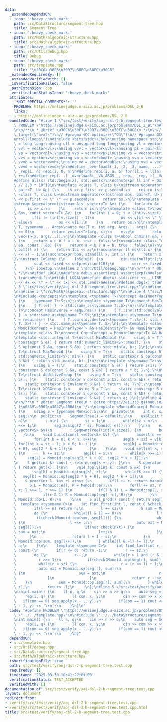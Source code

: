 ```yaml
---
data:
  _extendedDependsOn:
  - icon: ':heavy_check_mark:'
    path: src/DataStructure/segment-tree.hpp
    title: Segment Tree
  - icon: ':heavy_check_mark:'
    path: src/Math/algebraic-structure.hpp
    title: src/Math/algebraic-structure.hpp
  - icon: ':heavy_check_mark:'
    path: src/Util/debug.hpp
    title: Debug
  - icon: ':heavy_check_mark:'
    path: src/template.hpp
    title: "\u30C6\u30F3\u30D7\u30EC\u30FC\u30C8"
  _extendedRequiredBy: []
  _extendedVerifiedWith: []
  _isVerificationFailed: false
  _pathExtension: cpp
  _verificationStatusIcon: ':heavy_check_mark:'
  attributes:
    '*NOT_SPECIAL_COMMENTS*': ''
    PROBLEM: https://onlinejudge.u-aizu.ac.jp/problems/DSL_2_B
    links:
    - https://onlinejudge.u-aizu.ac.jp/problems/DSL_2_B
  bundledCode: "#line 1 \"src/test/verify/aoj-dsl-2-b-segment-tree.test.cpp\"\n#define\
    \ PROBLEM \"https://onlinejudge.u-aizu.ac.jp/problems/DSL_2_B\"\n#line 2 \"src/template.hpp\"\
    \n\n/**\n * @brief \u30C6\u30F3\u30D7\u30EC\u30FC\u30C8\n */\n\n// #pragma GCC\
    \ target(\"avx2\")\n// #pragma GCC optimize(\"O3\")\n// #pragma GCC optimize(\"\
    unroll-loops\")\n#include <bits/stdc++.h>\n\nusing namespace std;\n\nusing ll\
    \ = long long;\nusing ull = unsigned long long;\nusing vl = vector<ll>;\nusing\
    \ vvl = vector<vl>;\nusing vvvl = vector<vvl>;\nusing pl = pair<ll, ll>;\nusing\
    \ vp = vector<pl>;\nusing vvp = vector<vp>;\nusing vs = vector<string>;\nusing\
    \ vvs = vector<vs>;\nusing vb = vector<bool>;\nusing vvb = vector<vb>;\nusing\
    \ vvvb = vector<vvb>;\nusing vd = vector<double>;\nusing vvd = vector<vd>;\nusing\
    \ vvvd = vector<vvd>;\n\n#define _overload3(_1, _2, _3, name, ...) name\n#define\
    \ _rep(i, n) repi(i, 0, n)\n#define repi(i, a, b) for(ll i = ll(a); i < ll(b);\
    \ ++i)\n#define rep(...) _overload3(__VA_ARGS__, repi, _rep, )(__VA_ARGS__)\n\
    #define all(x) std::begin(x), std::end(x)\n\nconstexpr ll inf = 0x1fffffffffffffffLL;\
    \ // 2.3 * 10^18\n\ntemplate <class T, class U>\nistream &operator>>(istream &is,\
    \ pair<T, U> &p) {\n    is >> p.first >> p.second;\n    return is;\n}\n\ntemplate\
    \ <class T, class U>\nostream &operator<<(ostream &os, pair<T, U> &p) {\n    os\
    \ << p.first << \" \" << p.second;\n    return os;\n}\n\ntemplate <class T>\n\
    istream &operator>>(istream &is, vector<T> &v) {\n    for(auto &x : v) {\n   \
    \     is >> x;\n    }\n    return is;\n}\n\ntemplate <class T>\nostream &operator<<(ostream\
    \ &os, const vector<T> &v) {\n    for(int i = 0; i < (int)v.size(); i++) {\n \
    \       if(i != (int)v.size() - 1)\n            os << v[i] << \" \";\n       \
    \ else\n            os << v[i];\n    }\n    return os;\n}\n\ntemplate <typename\
    \ T, typename... Args>\nauto vec(T x, int arg, Args... args) {\n    if constexpr(sizeof...(args)\
    \ == 0)\n        return vector<T>(arg, x);\n    else\n        return vector(arg,\
    \ vec<T>(x, args...));\n}\n\ntemplate <class T>\nbool chmin(T &a, const T &b)\
    \ {\n    return a > b ? a = b, true : false;\n}\ntemplate <class T>\nbool chmax(T\
    \ &a, const T &b) {\n    return a < b ? a = b, true : false;\n}\n\nconstexpr ll\
    \ bit(ll x) {\n    return 1LL << x;\n}\nconstexpr ll msk(ll x) {\n    return (1LL\
    \ << x) - 1;\n}\nconstexpr bool stand(ll x, int i) {\n    return x & bit(i);\n\
    }\n\nstruct IoSetup {\n    IoSetup() {\n        cin.tie(nullptr);\n        ios::sync_with_stdio(false);\n\
    \        cout << fixed << setprecision(10);\n        cerr << fixed << setprecision(10);\n\
    \    }\n} iosetup;\n\n#line 2 \"src/Util/debug.hpp\"\n\n/**\n * @brief Debug\n\
    \ */\n\n#ifdef LOCAL\n#define debug_assert(exp) assert(exp)\n#else\n#define debug_assert(exp)\
    \ true\n#endif\n\n#ifdef LOCAL\n#define dbg(x) std::cerr << __LINE__ << \" : \"\
    \ << #x << \" = \" << (x) << std::endl\n#else\n#define dbg(x) true\n#endif\n#line\
    \ 3 \"src/test/verify/aoj-dsl-2-b-segment-tree.test.cpp\"\n\n#line 2 \"src/DataStructure/segment-tree.hpp\"\
    \n\n#line 2 \"src/Math/algebraic-structure.hpp\"\n\n#line 4 \"src/Math/algebraic-structure.hpp\"\
    \n#include <concepts>\n\ntemplate <typename T>\nconcept HasInnerType = requires()\
    \ {\n    typename T::S;\n};\n\ntemplate <typename T>\nconcept HasIdentity = requires()\
    \ {\n    { T::e() } -> std::same_as<typename T::S>;\n};\n\ntemplate <typename\
    \ T>\nconcept HasInverse = requires() {\n    { T::inv(std::declval<typename T::S>())\
    \ } -> std::same_as<typename T::S>;\n};\n\ntemplate <typename T>\nconcept HasBinaryOperation\
    \ = requires() {\n    { T::op(std::declval<typename T::S>(), std::declval<typename\
    \ T::S>()) } -> std::same_as<typename T::S>;\n};\n\ntemplate <class T>\nconcept\
    \ MonoidConcept = HasInnerType<T> && HasIdentity<T> && HasBinaryOperation<T>;\n\
    \ntemplate <class T>\nconcept GroupConcept = MonoidConcept<T> && HasInverse<T>;\n\
    \ntemplate <std::integral T>\nstruct MinMonoid {\n    using S = T;\n    static\
    \ constexpr S e() { return std::numeric_limits<S>::max(); }\n    static constexpr\
    \ S op(const S &a, const S &b) { return std::min(a, b); }\n};\n\ntemplate <std::integral\
    \ T>\nstruct MaxMonoid {\n    using S = T;\n    static constexpr S e() { return\
    \ std::numeric_limits<S>::min(); }\n    static constexpr S op(const S &a, const\
    \ S &b) { return std::max(a, b); }\n};\n\ntemplate <typename T>\nstruct MultiplicativeMonoid\
    \ {\n    using S = T;\n    static constexpr S e() { return S(1); }\n    static\
    \ constexpr S op(const S &a, const S &b) { return a * b; }\n};\n\ntemplate <typename\
    \ T>\nstruct AdditiveGroup {\n    using S = T;\n    static constexpr S e() { return\
    \ S(); }\n    static constexpr S op(const S &a, const S &b) { return a + b; }\n\
    \    static constexpr S inv(const S &a) { return -a; }\n};\n\ntemplate <typename\
    \ T>\nstruct XORGroup {\n    using S = T;\n    static constexpr S e() { return\
    \ S(); }\n    static constexpr S op(const S &a, const S &b) { return a ^ b; }\n\
    \    static constexpr S inv(const S &a) { return a; }\n};\n#line 4 \"src/DataStructure/segment-tree.hpp\"\
    \n\n/**\n * @brief Segment Tree\n * @cite https://ei1333.github.io/library/structure/segment-tree/segment-tree.hpp\
    \ (\u6539\u5909\u3042\u308A)\n */\n\ntemplate <MonoidConcept Monoid>\nstruct SegmentTree\
    \ {\n    using S = typename Monoid::S;\n\n  private:\n    int n, sz;\n\n    vector<S>\
    \ seg;\n\n  public:\n    SegmentTree() = default;\n\n    explicit SegmentTree(int\
    \ n)\n        : n(n) {\n        sz = 1;\n        while(sz < n)\n            sz\
    \ <<= 1;\n        seg.assign(2 * sz, Monoid::e());\n    }\n\n    explicit SegmentTree(const\
    \ vector<S> &v)\n        : SegmentTree((int)v.size()) {\n        build(v);\n \
    \   }\n\n    void build(const vector<S> &v) {\n        assert(n == (int)v.size());\n\
    \        for(int k = 0; k < n; k++)\n            seg[k + sz] = v[k];\n       \
    \ for(int k = sz - 1; k > 0; k--) {\n            seg[k] = Monoid::op(seg[2 * k\
    \ + 0], seg[2 * k + 1]);\n        }\n    }\n\n    void set(int k, const S &x)\
    \ {\n        k += sz;\n        seg[k] = x;\n        while(k >>= 1) {\n       \
    \     seg[k] = Monoid::op(seg[2 * k + 0], seg[2 * k + 1]);\n        }\n    }\n\
    \n    S get(int k) const { return seg[k + sz]; }\n\n    S operator[](int k) const\
    \ { return get(k); }\n\n    void apply(int k, const S &x) {\n        k += sz;\n\
    \        seg[k] = Monoid::op(seg[k], x);\n        while(k >>= 1) {\n         \
    \   seg[k] = Monoid::op(seg[2 * k + 0], seg[2 * k + 1]);\n        }\n    }\n\n\
    \    S prod(int l, int r) const {\n        if(l >= r) return Monoid::e();\n  \
    \      S L = Monoid::e(), R = Monoid::e();\n        for(l += sz, r += sz; l <\
    \ r; l >>= 1, r >>= 1) {\n            if(l & 1) L = Monoid::op(L, seg[l++]);\n\
    \            if(r & 1) R = Monoid::op(seg[--r], R);\n        }\n        return\
    \ Monoid::op(L, R);\n    }\n\n    S all_prod() const { return seg[1]; }\n\n  \
    \  template <typename C>\n    int find_first(int l, const C &check) const {\n\
    \        if(l >= n) return n;\n        l += sz;\n        S sum = Monoid::e();\n\
    \        do {\n            while((l & 1) == 0)\n                l >>= 1;\n   \
    \         if(check(Monoid::op(sum, seg[l]))) {\n                while(l < sz)\
    \ {\n                    l <<= 1;\n                    auto nxt = Monoid::op(sum,\
    \ seg[l]);\n                    if(not check(nxt)) {\n                       \
    \ sum = nxt;\n                        l++;\n                    }\n          \
    \      }\n                return l + 1 - sz;\n            }\n            sum =\
    \ Monoid::op(sum, seg[l++]);\n        } while((l & -l) != l);\n        return\
    \ n;\n    }\n\n    template <typename C>\n    int find_last(int r, const C &check)\
    \ const {\n        if(r <= 0) return -1;\n        r += sz;\n        S sum = Monoid::e();\n\
    \        do {\n            r--;\n            while(r > 1 and (r & 1))\n      \
    \          r >>= 1;\n            if(check(Monoid::op(seg[r], sum))) {\n      \
    \          while(r < sz) {\n                    r = (r << 1) + 1;\n          \
    \          auto nxt = Monoid::op(seg[r], sum);\n                    if(not check(nxt))\
    \ {\n                        sum = nxt;\n                        r--;\n      \
    \              }\n                }\n                return r - sz;\n        \
    \    }\n            sum = Monoid::op(seg[r], sum);\n        } while((r & -r) !=\
    \ r);\n        return -1;\n    }\n};\n#line 5 \"src/test/verify/aoj-dsl-2-b-segment-tree.test.cpp\"\
    \n\nint main() {\n    ll n, q;\n    cin >> n >> q;\n    auto seg = SegmentTree<AdditiveGroup<ll>>(n);\n\
    \    rep(i, q) {\n        ll com, x, y;\n        cin >> com >> x >> y;\n     \
    \   if(com == 0) seg.apply(x - 1, y);\n        if(com == 1) cout << seg.prod(x\
    \ - 1, y) << '\\n';\n    }\n}\n"
  code: "#define PROBLEM \"https://onlinejudge.u-aizu.ac.jp/problems/DSL_2_B\"\n#include\
    \ \"../../template.hpp\"\n\n#include \"../../DataStructure/segment-tree.hpp\"\n\
    \nint main() {\n    ll n, q;\n    cin >> n >> q;\n    auto seg = SegmentTree<AdditiveGroup<ll>>(n);\n\
    \    rep(i, q) {\n        ll com, x, y;\n        cin >> com >> x >> y;\n     \
    \   if(com == 0) seg.apply(x - 1, y);\n        if(com == 1) cout << seg.prod(x\
    \ - 1, y) << '\\n';\n    }\n}"
  dependsOn:
  - src/template.hpp
  - src/Util/debug.hpp
  - src/DataStructure/segment-tree.hpp
  - src/Math/algebraic-structure.hpp
  isVerificationFile: true
  path: src/test/verify/aoj-dsl-2-b-segment-tree.test.cpp
  requiredBy: []
  timestamp: '2025-03-30 10:41:22+09:00'
  verificationStatus: TEST_ACCEPTED
  verifiedWith: []
documentation_of: src/test/verify/aoj-dsl-2-b-segment-tree.test.cpp
layout: document
redirect_from:
- /verify/src/test/verify/aoj-dsl-2-b-segment-tree.test.cpp
- /verify/src/test/verify/aoj-dsl-2-b-segment-tree.test.cpp.html
title: src/test/verify/aoj-dsl-2-b-segment-tree.test.cpp
---
```

